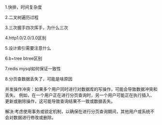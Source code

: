 1.快排，时间复杂度

2.二叉树遍历过程

3.三次握手四次挥手，为什么三次

4.http1.0/2.0/3.0区别

5.设计索引需要注意什么

6.b+tree btree区别

7.redis mysql如何保证一致性

8.分页查数据丢失了，可能是啥原因

并发操作冲突：如果多个用户同时进行对数据库的写操作，可能会导致数据冲突和丢失。
例如，在一个用户正在进行分页查询时，另一个用户可能正在执行插入、更新或删除操作，这可能导致查询结果不一致或数据丢失。

解决:考虑使用事务或锁定机制，以确保在进行分页查询期间，其他用户或系统不会对数据进行修改或删除。

